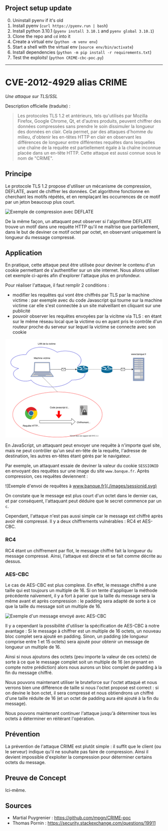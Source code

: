 ## Project setup update

0. Uninstall pyenv if it's old
1. Install pyenv (`curl https://pyenv.run | bash`)
2. Install python 3.10.1 (`pyenv install 3.10.1` and `pyenv global 3.10.1`)
3. Clone the repo and `cd` into it
4. Create a virtual env (`python -m venv env`)
5. Start a shell with the virtual env (`source env/bin/activate`)
6. Install dependencies (`python -m pip install -r requirements.txt`)
7. Test the exploits! (`python CRIME-cbc-poc.py`)

---

# CVE-2012-4929 alias CRIME

_Une attaque sur TLS/SSL_

Description officielle (traduite) :

> Les protocoles TLS 1.2 et antérieurs, tels qu'utilisés par Mozilla Firefox, Google Chrome, Qt, et d'autres produits, peuvent chiffrer des données compressées sans prendre le soin dissimuler la longueur des données en clair. Cela permet, par des attaques d'homme du milieu, d'obtenir les en-têtes HTTP en clair en observant les différences de longueur entre différentes requêtes dans lesquelles une chaîne de la requête est partiellement égale à la chaîne inconnue placée dans un en-tête HTTP. Cette attaque est aussi connue sous le nom de "CRIME".

## Principe

Le protocole TLS 1.2 propose d'utiliser un mécanisme de compression, DEFLATE, avant de chiffrer les données. Cet algorithme fonctionne en cherchant les motifs répétés, et en remplaçant les occurrences de ce motif par un jeton beaucoup plus court.

![Exemple de compression avec DEFLATE](./images/deflate.svg)

De la même façon, un attaquant peut observer si l'algorithme DEFLATE trouve un motif dans une requête HTTP qu'il ne maîtrise que partiellement, dans le but de deviner ce motif octet par octet, en observant uniquement la longueur du message compressé.

## Application

En pratique, cette attaque peut être utilisée pour deviner le contenu d'un cookie permettant de s'authentifier sur un site internet. Nous allons utiliser cet exemple ci-après afin d'explorer l'attaque plus en profondeur.

Pour réaliser l'attaque, il faut remplir 2 conditions :

- modifier les requêtes qui vont être chiffrés par TLS par la machine victime : par exemple avec du code Javascript qui tourne sur la machine victime car elle s'est connectée à un site malveillant en cliquant sur une publicité
- pouvoir observer les requêtes envoyées par la vicitme via TLS : en étant sur le même réseau local que la victime ou en ayant pris le contrôle d'un routeur proche du serveur sur lequel la victime se connecte avec son cookie

![Architecture de l'attaque CRIME](./images/archi.svg)


En JavaScript, un attaquant peut envoyer une requête à n'importe quel site, mais ne peut contrôler qu'un seul en-tête de la requête, l'adresse de destination, les autres en-têtes étant gérés par le navigateur.

Par exemple, un attaquant essaie de deviner la valeur du cookie `SESSIONID` en envoyant des requêtes sur une image du site `www.banque.fr`. Après compression, ces requêtes deviennent :

![Exemple d'envoi de requêtes à www.banque.fr](./images/sessionid.svg)

On constate que le message est plus court d'un octet dans le dernier cas, et par conséquent, l'attaquant peut déduire que le secret commence par un `c`.

Cependant, l'attaque n'est pas aussi simple car le message est chiffré après avoir été compressé. Il y a deux chiffrements vulnérables : RC4 et AES-CBC.

### RC4
RC4 étant un chiffrement par flot, le message chiffré fait la longueur du message compressé. Ainsi, l'attaque est directe et se fait comme décrite au dessus.
### AES-CBC
Le cas de AES-CBC est plus complexe. En effet, le message chiffré a une taille qui est toujours un multiple de 16. Si on tente d'appliquer la méthode précédente naïvement, il y a fort à parier que la taille du message sera la même avant et après compression : le padding sera adapté de sorte à ce que la taille du message soit un multiple de 16.

![Exemple d'un message envoyé avec AES-CBC](./images/aes-cbc.svg)

Il y a cependant la possibilité d'utiliser la spécification de AES-CBC à notre avantage : Si le message à chiffrer est un multiple de 16 octets, un nouveau bloc complet sera ajouté en padding. Sinon, un padding (de longueur comprise entre 1 et 15 octets) sera ajouté pour obtenir un message de longueur un multiple de 16.

Ainsi si nous ajoutons des octets (peu importe la valeur de ces octets) de sorte à ce que le message complet soit un multiple de 16 (en prenant en compte notre prédiction) alors nous aurons un bloc complet de padding à la fin du message chiffré.

Nous pouvons maintenant utiliser le bruteforce sur l'octet attaqué et nous verrons bien une différence de taille si nous l'octet proposé est correct : si on devine le bon octet, il sera compressé et nous obtiendrons un chiffré d'une taille réduite de 16 (et un octet de padding aura été ajouté à la fin du message).

Nous pouvons maintenant continuer l'attaque jusqu'à déterminer tous les octets à déterminer en réitérant l'opération.

## Prévention

La prévention de l'attaque CRIME est plutôt simple : il suffit que le client (ou le serveur) indique qu'il ne souhaite pas faire de compression. Ainsi il devient impossible d'exploiter la compression pour déterminer certains octets du message.

## Preuve de Concept

Ici-même.

## Sources

- Martial Puygrenier : https://github.com/mpgn/CRIME-poc
- Thomas Pornin : https://security.stackexchange.com/questions/19911
